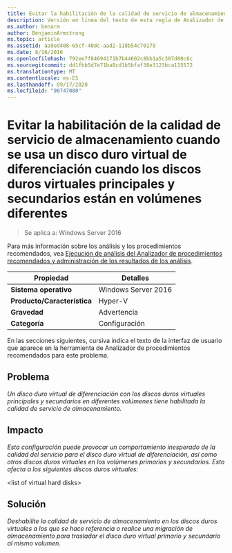 ```yaml
---
title: Evitar la habilitación de la calidad de servicio de almacenamiento cuando se usa un disco duro virtual de diferenciación cuando los discos duros virtuales principales y secundarios están en volúmenes diferentes
description: Versión en línea del texto de esta regla de Analizador de procedimientos recomendados.
ms.author: benarm
author: BenjaminArmstrong
ms.topic: article
ms.assetid: aa9ed408-65cf-40dc-aad2-118b54c70179
ms.date: 8/16/2016
ms.openlocfilehash: 792ee7f84694171b7b44602c8bb1a5c307d80c6c
ms.sourcegitcommit: dd1fbb5d7e71ba8cd1b5bfaf38e3123bca115572
ms.translationtype: MT
ms.contentlocale: es-ES
ms.lasthandoff: 09/17/2020
ms.locfileid: "90747080"
---
```

# <a name="avoid-enabling-storage-quality-of-service-when-using-a-differencing-virtual-hard-disk-when-the-parent-and-child-virtual-hard-disks-are-on-different-volumes"></a>Evitar la habilitación de la calidad de servicio de almacenamiento cuando se usa un disco duro virtual de diferenciación cuando los discos duros virtuales principales y secundarios están en volúmenes diferentes

>Se aplica a: Windows Server 2016

Para más información sobre los análisis y los procedimientos recomendados, vea [Ejecución de análisis del Analizador de procedimientos recomendados y administración de los resultados de los análisis](https://go.microsoft.com/fwlink/p/?LinkID=223177).

|Propiedad|Detalles|
|-|-|
|**Sistema operativo**|Windows Server 2016|
|**Producto/Característica**|Hyper-V|
|**Gravedad**|Advertencia|
|**Categoría**|Configuración|

En las secciones siguientes, cursiva indica el texto de la interfaz de usuario que aparece en la herramienta de Analizador de procedimientos recomendados para este problema.

## <a name="issue"></a>**Problema**
*Un disco duro virtual de diferenciación con los discos duros virtuales principales y secundarios en diferentes volúmenes tiene habilitada la calidad de servicio de almacenamiento.*

## <a name="impact"></a>**Impacto**
*Esta configuración puede provocar un comportamiento inesperado de la calidad del servicio para el disco duro virtual de diferenciación, así como otros discos duros virtuales en los volúmenes primarios y secundarios. Esto afecta a los siguientes discos duros virtuales:*

\<list of virtual hard disks>

## <a name="resolution"></a>**Solución**
*Deshabilite la calidad de servicio de almacenamiento en los discos duros virtuales a los que se hace referencia o realice una migración de almacenamiento para trasladar el disco duro virtual primario y secundario al mismo volumen.*



